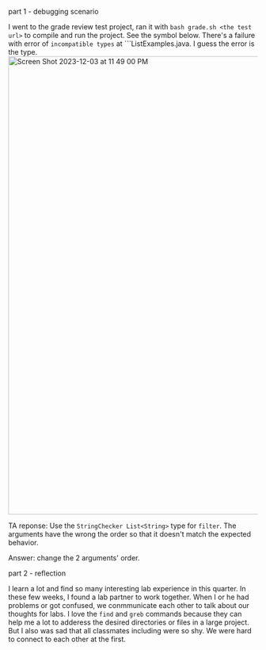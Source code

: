 part 1 - debugging scenario

I went to the grade review test project, ran it with ```bash grade.sh <the test url>``` to compile and run the project. See the symbol below. There's a failure with error of ```incompatible types``` at ```ListExamples.java. I guess the error is the type. 
<img width="925" alt="Screen Shot 2023-12-03 at 11 49 00 PM" src="https://github.com/KathyBQ/cse15l-lab-reports/assets/96004027/4babd855-6604-475c-98b2-f1c8256f9bbc">

TA reponse: Use the ```StringChecker List<String>``` type for ```filter```. The arguments have the wrong the order so that it doesn't match the expected behavior. 

Answer: change the 2 arguments' order. 

part 2 - reflection

I learn a lot and find so many interesting lab experience in this quarter. In these few weeks, I found a lab partner to work together. When I or he had problems or got confused, we conmmunicate each other to talk about our thoughts for labs. I love the ```find``` and ```greb``` commands because they can help me a lot to adderess the desired directories or files in a large project. But I also was sad that all classmates including were so shy. We were hard to connect to each other at the first. 
